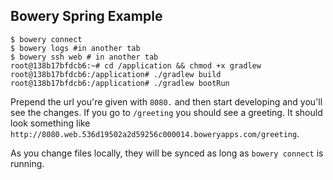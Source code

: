 ## Bowery Spring Example
```
$ bowery connect
$ bowery logs #in another tab
$ bowery ssh web # in another tab
root@138b17bfdcb6:~# cd /application && chmod +x gradlew
root@138b17bfdcb6:/application# ./gradlew build
root@138b17bfdcb6:/application# ./gradlew bootRun
```
Prepend the url you're given with `8080.` and then start developing and you'll see the changes. If you go to `/greeting` you should see a greeting. It should look something like `http://8080.web.536d19502a2d59256c000014.boweryapps.com/greeting`.

As you change files locally, they will be synced as long as `bowery connect` is running.
